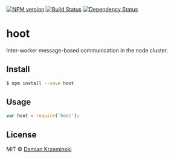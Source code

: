 [![NPM version][npm-image]][npm-url]
[![Build Status][travis-image]][travis-url]
[![Dependency Status][gemnasium-image]][gemnasium-url]

# hoot

Inter-worker message-based communication in the node cluster.

## Install

```sh
$ npm install --save hoot
```

## Usage

```js
var hoot = require('hoot');
```

## License

MIT © [Damian Krzeminski](https://code42day.com)

[npm-image]: https://img.shields.io/npm/v/hoot.svg
[npm-url]: https://npmjs.org/package/hoot

[travis-url]: https://travis-ci.org/code42day/hoot
[travis-image]: https://img.shields.io/travis/code42day/hoot.svg

[gemnasium-image]: https://img.shields.io/gemnasium/code42day/hoot.svg
[gemnasium-url]: https://gemnasium.com/code42day/hoot
